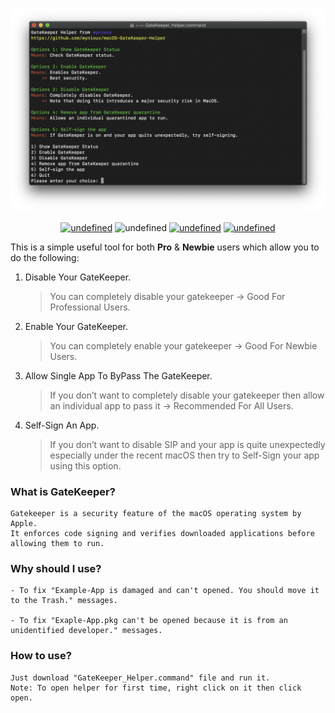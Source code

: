 <p align="center">
<br>
<img alt="Screenshot" src="https://github.com/wynioux/macOS-GateKeeper-Helper/raw/master/screenshot.png">
<br>
<br>
<a href="https://github.com/wynioux/macOS-GateKeeper-Helper/releases/latest"><img alt="undefined" src="https://img.shields.io/github/release/wynioux/macOS-GateKeeper-Helper"></a>
<a><img alt="undefined" src="https://img.shields.io/github/downloads/wynioux/macOS-GateKeeper-Helper/total"></a>
<a href="https://github.com/wynioux/macOS-GateKeeper-Helper/blob/master/LICENSE"><img alt="undefined" src="https://img.shields.io/github/license/wynioux/macOS-GateKeeper-Helper"></a>
<a href="https://github.com/wynioux/macOS-GateKeeper-Helper/releases/download/v1.0.0/GateKeeper_Helper.command" target="_blank"><img alt="undefined" src="https://badgen.net/badge/Download/macOS/?color=grey&icon=apple&label"></a>
<br>
</p>


This is a simple useful tool for both **Pro** & **Newbie** users which allow you to do the following:

1. Disable Your GateKeeper.
    > You can completely disable your gatekeeper -> Good For Professional Users.

2. Enable Your GateKeeper.
    > You can completely enable your gatekeeper -> Good For Newbie Users.

3. Allow Single App To ByPass The GateKeeper.
    > If you don’t want to completely disable your gatekeeper then allow an individual app to pass it -> Recommended For All Users.

4. Self-Sign An App.
    > If you don’t want to disable SIP and your app is quite unexpectedly especially under the recent macOS then try to Self-Sign your app using this option.

### What is GateKeeper?
```
Gatekeeper is a security feature of the macOS operating system by Apple.
It enforces code signing and verifies downloaded applications before allowing them to run.
```

### Why should I use?
```
- To fix "Example-App is damaged and can't opened. You should move it to the Trash." messages.

- To fix "Exaple-App.pkg can't be opened because it is from an unidentified developer." messages.
```

### How to use?
```
Just download "GateKeeper_Helper.command" file and run it.
Note: To open helper for first time, right click on it then click open.
```